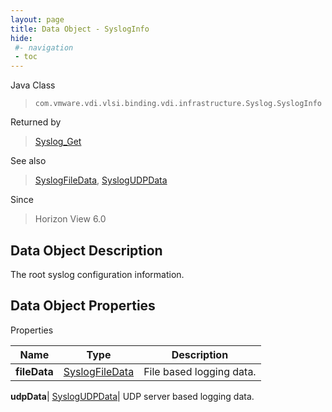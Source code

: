 ```yaml
---
layout: page
title: Data Object - SyslogInfo
hide:
 #- navigation
 - toc
---
```






Java Class  
> `com.vmware.vdi.vlsi.binding.vdi.infrastructure.Syslog.SyslogInfo`

Returned by  
> [Syslog_Get](vdi.infrastructure.Syslog.md#get)

See also  
> [SyslogFileData](vdi.infrastructure.Syslog.FileData.md), [SyslogUDPData](vdi.infrastructure.Syslog.UDPData.md)

Since  
> Horizon View 6.0


## Data Object Description 

The root syslog configuration information. 

## Data Object Properties

Properties

Name |  Type |  Description   
---|---|---  
**fileData**| [SyslogFileData](vdi.infrastructure.Syslog.FileData.md)|  File based logging data.   
  
**udpData**| [SyslogUDPData](vdi.infrastructure.Syslog.UDPData.md)|  UDP server based logging data.   
  
  
  
 
  
  
